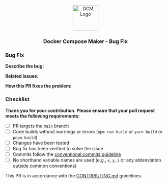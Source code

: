 <div align="center">
  <img src="https://raw.githubusercontent.com/ajnart/docker-compose-maker/main/public/favicon.png" height="80" alt="DCM Logo" />
  <h3>Docker Compose Maker - Bug Fix</h3>
</div>

### Bug Fix

**Describe the bug:**
<!-- A clear description of what the bug was -->

**Related issues:**
<!-- Link to related issues using #issue-number format -->

**How this PR fixes the problem:**
<!-- Describe how your changes fix the issue -->

### Checklist

**Thank you for your contribution. Please ensure that your pull request meets the following requirements:**

- [ ] PR targets the `main` branch
- [ ] Code builds without warnings or errors (`npm run build` or `yarn build` or `pnpm build`)
- [ ] Changes have been tested
- [ ] Bug fix has been verified to solve the issue
- [ ] Commits follow the [conventional commits guideline](https://www.conventionalcommits.org/en/v1.0.0/)
- [ ] No shorthand variable names are used (e.g., `x`, `y`, `i` or any abbreviation outside common conventions)

This PR is in accordance with the [CONTRIBUTING.md](https://github.com/ajnart/docker-compose-maker/blob/main/CONTRIBUTING.md) guidelines. 